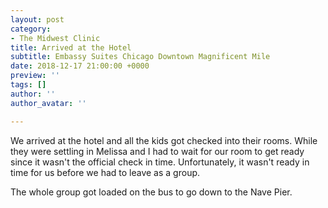 ```yaml
---
layout: post
category:
- The Midwest Clinic
title: Arrived at the Hotel
subtitle: Embassy Suites Chicago Downtown Magnificent Mile
date: 2018-12-17 21:00:00 +0000
preview: ''
tags: []
author: ''
author_avatar: ''

---
```

We arrived at the hotel and all the kids got checked into their rooms. While they were settling in Melissa and I had to wait for our room to get ready since it wasn't the official check in time. Unfortunately, it wasn't ready in time for us before we had to leave as a group.

The whole group got loaded on the bus to go down to the Nave Pier.